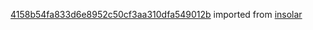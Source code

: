 [4158b54fa833d6e8952c50cf3aa310dfa549012b](https://github.com/insolar/insolar/commit/4158b54fa833d6e8952c50cf3aa310dfa549012b) imported from [insolar](https://github.com/insolar/insolar)
